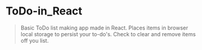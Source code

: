 # ToDo-in_React
> Basic ToDo list making app made in React.
> Places items in browser local storage to persist your to-do's.
> Check to clear and remove items off you list.
